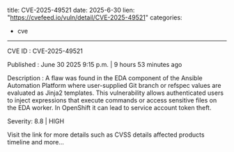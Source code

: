  
title: CVE-2025-49521
date: 2025-6-30
lien: "https://cvefeed.io/vuln/detail/CVE-2025-49521"
categories:
  - cve
---

CVE ID : CVE-2025-49521

Published :  June 30
2025
9:15 p.m. | 9 hours
53 minutes ago

Description : A flaw was found in the EDA component of the Ansible Automation Platform
where user-supplied Git branch or refspec values are evaluated as Jinja2 templates. This vulnerability allows authenticated users to inject expressions that execute commands or access sensitive files on the EDA worker. In OpenShift
it can lead to service account token theft.

Severity: 8.8 | HIGH

Visit the link for more details
such as CVSS details
affected products
timeline
and more...
